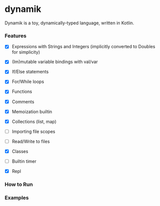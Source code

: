 # dynamik

Dynamik is a toy, dynamically-typed language, written in Kotlin.   


### Features

- [x] Expressions with Strings and Integers (implicitly converted to Doubles for simplicity) 
- [x] (Im)mutable variable bindings with val/var
- [x] If/Else statements
- [x] For/While loops
- [x] Functions 
- [x] Comments
- [x] Memoization builtin

- [x] Collections (list, map)

- [ ] Importing file scopes

- [ ] Read/Write to files 

- [x] Classes 

- [ ] Builtin timer

- [x] Repl


### How to Run 


### Examples 




